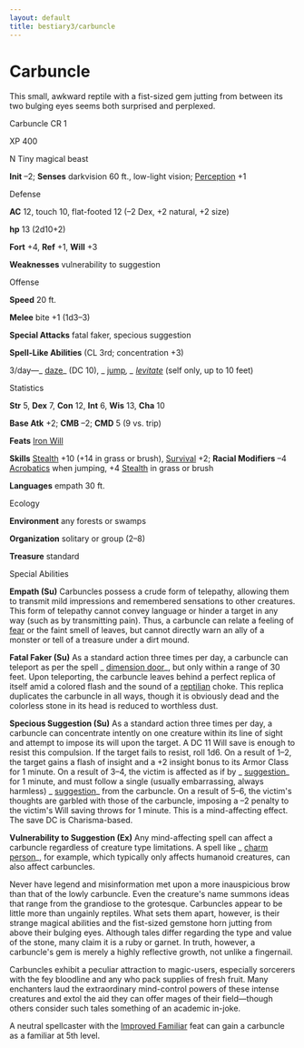 ```yaml
---
layout: default
title: bestiary3/carbuncle
---
```

# Carbuncle

This small, awkward reptile with a fist-sized gem jutting from between its two bulging eyes seems both surprised and perplexed.

Carbuncle CR 1

XP 400

N Tiny magical beast

**Init** –2; **Senses** darkvision 60 ft., low-light vision; [Perception](skills/perception#_perception) +1

Defense

**AC** 12, touch 10, flat-footed 12 (–2 Dex, +2 natural, +2 size)

**hp** 13 (2d10+2)

**Fort** +4, **Ref** +1, **Will** +3

**Weaknesses** vulnerability to suggestion

Offense

**Speed** 20 ft.

**Melee** bite +1 (1d3–3)

**Special Attacks** fatal faker, specious suggestion

**Spell-Like Abilities** (CL 3rd; concentration +3)

3/day—_ [daze](spells/daze#_daze)_ (DC 10), _ [jump](spells/jump#_jump)_, _ [levitate](spells/levitate#_levitate)_ (self only, up to 10 feet)

Statistics

**Str** 5, **Dex** 7, **Con** 12, **Int** 6, **Wis** 13, **Cha** 10

**Base Atk** +2; **CMB** –2; **CMD** 5 (9 vs. trip)

**Feats** [Iron Will](feats#_iron-will)

**Skills** [Stealth](skills/stealth#_stealth) +10 (+14 in grass or brush), [Survival](skills/survival#_survival) +2; **Racial Modifiers** –4 [Acrobatics](skills/acrobatics#_acrobatics) when jumping, +4 [Stealth](skills/stealth#_stealth) in grass or brush

**Languages** empath 30 ft.

Ecology

**Environment** any forests or swamps

**Organization** solitary or group (2–8)

**Treasure** standard

Special Abilities

**Empath (Su)** Carbuncles possess a crude form of telepathy, allowing them to transmit mild impressions and remembered sensations to other creatures. This form of telepathy cannot convey language or hinder a target in any way (such as by transmitting pain). Thus, a carbuncle can relate a feeling of [fear](monsters/universalMonsterRules#_fear-(su-or-sp)) or the faint smell of leaves, but cannot directly warn an ally of a monster or tell of a treasure under a dirt mound.

**Fatal Faker (Su)** As a standard action three times per day, a carbuncle can teleport as per the spell _ [dimension door](spells/dimensionDoor#_dimension-door)_, but only within a range of 30 feet. Upon teleporting, the carbuncle leaves behind a perfect replica of itself amid a colored flash and the sound of a [reptilian](monsters/creatureTypes#_reptilian-subtype) choke. This replica duplicates the carbuncle in all ways, though it is obviously dead and the colorless stone in its head is reduced to worthless dust.

**Specious Suggestion (Su)** As a standard action three times per day, a carbuncle can concentrate intently on one creature within its line of sight and attempt to impose its will upon the target. A DC 11 Will save is enough to resist this compulsion. If the target fails to resist, roll 1d6. On a result of 1–2, the target gains a flash of insight and a +2 insight bonus to its Armor Class for 1 minute. On a result of 3–4, the victim is affected as if by _ [suggestion](spells/suggestion#_suggestion)_ for 1 minute, and must follow a single (usually embarrassing, always harmless) _ [suggestion](spells/suggestion#_suggestion)_ from the carbuncle. On a result of 5–6, the victim's thoughts are garbled with those of the carbuncle, imposing a –2 penalty to the victim's Will saving throws for 1 minute. This is a mind-affecting effect. The save DC is Charisma-based.

**Vulnerability to Suggestion (Ex)** Any mind-affecting spell can affect a carbuncle regardless of creature type limitations. A spell like _ [charm person](spells/charmPerson#_charm-person)_, for example, which typically only affects humanoid creatures, can also affect carbuncles.

Never have legend and misinformation met upon a more inauspicious brow than that of the lowly carbuncle. Even the creature's name summons ideas that range from the grandiose to the grotesque. Carbuncles appear to be little more than ungainly reptiles. What sets them apart, however, is their strange magical abilities and the fist-sized gemstone horn jutting from above their bulging eyes. Although tales differ regarding the type and value of the stone, many claim it is a ruby or garnet. In truth, however, a carbuncle's gem is merely a highly reflective growth, not unlike a fingernail.

Carbuncles exhibit a peculiar attraction to magic-users, especially sorcerers with the fey bloodline and any who pack supplies of fresh fruit. Many enchanters laud the extraordinary mind-control powers of these intense creatures and extol the aid they can offer mages of their field—though others consider such tales something of an academic in-joke.

A neutral spellcaster with the [Improved Familiar](feats#_improved-familiar) feat can gain a carbuncle as a familiar at 5th level.

